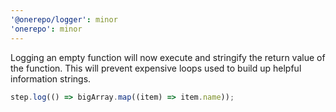 ```yaml
---
'@onerepo/logger': minor
'onerepo': minor
---
```


Logging an empty function will now execute and stringify the return value of the function. This will prevent expensive loops used to build up helpful information strings.

```ts
step.log(() => bigArray.map((item) => item.name));
```
